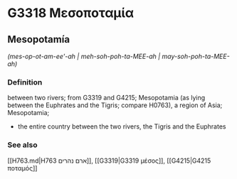 # G3318 Μεσοποταμία

## Mesopotamía

_(mes-op-ot-am-ee'-ah | meh-soh-poh-ta-MEE-ah | may-soh-poh-ta-MEE-ah)_

### Definition

between two rivers; from G3319 and G4215; Mesopotamia (as lying between the Euphrates and the Tigris; compare H0763), a region of Asia; Mesopotamia; 

- the entire country between the two rivers, the Tigris and the Euphrates

### See also

[[H763.md|H763 ארם נהרים]], [[G3319|G3319 μέσος]], [[G4215|G4215 ποταμός]]
